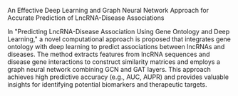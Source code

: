 An Effective Deep Learning and Graph Neural Network Approach for Accurate Prediction of LncRNA-Disease Associations

In "Predicting LncRNA-Disease Association Using Gene Ontology and Deep Learning," a novel computational approach is proposed that integrates gene ontology with deep learning to predict associations between lncRNAs and diseases. The method extracts features from lncRNA sequences and disease gene interactions to construct similarity matrices and employs a graph neural network combining GCN and GAT layers. This approach achieves high predictive accuracy (e.g., AUC, AUPR) and provides valuable insights for identifying potential biomarkers and therapeutic targets.
